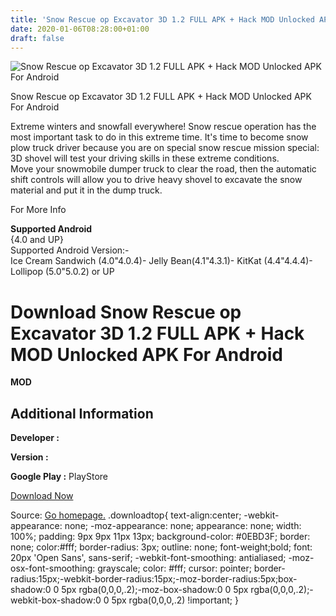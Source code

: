```yaml
---
title: 'Snow Rescue op Excavator 3D 1.2 FULL APK + Hack MOD Unlocked APK For Android'
date: 2020-01-06T08:28:00+01:00
draft: false
---
```


![Snow Rescue op Excavator 3D 1.2 FULL APK + Hack MOD Unlocked APK For Android](https://i1.wp.com/apkhome.net/wp-content/uploads/2016/12/Snow-Rescue-op-Excavator-3D-1.2.png "Snow Rescue op Excavator 3D 1.2 FULL APK + Hack MOD Unlocked APK For Android")

  

Snow Rescue op Excavator 3D 1.2 FULL APK + Hack MOD Unlocked APK For Android

Extreme winters and snowfall everywhere! Snow rescue operation has the most important task to do in this extreme time. It's time to become snow plow truck driver because you are on special snow rescue mission special: 3D shovel will test your driving skills in these extreme conditions.  
Move your snowmobile dumper truck to clear the road, then the automatic shift controls will allow you to drive heavy shovel to excavate the snow material and put it in the dump truck.

For More Info

**Supported Android**  
{4.0 and UP}  
Supported Android Version:-  
Ice Cream Sandwich (4.0"4.0.4)- Jelly Bean(4.1"4.3.1)- KitKat (4.4"4.4.4)- Lollipop (5.0"5.0.2) or UP

Download Snow Rescue op Excavator 3D 1.2 FULL APK + Hack MOD Unlocked APK For Android
=====================================================================================

**MOD**

Additional Information
----------------------

**Developer :**

**Version :**

**Google Play :** PlayStore

  

[Download Now](https://store4app.co/post/snow-rescue-op-excavator-3d-1-2-full-apk-hack-mod-unlocked-apk-for-android_1573672148)

  
Source: [Go homepage.](https://store4app.co/post/snow-rescue-op-excavator-3d-1-2-full-apk-hack-mod-unlocked-apk-for-android_1573672148) .downloadtop{ text-align:center; -webkit-appearance: none; -moz-appearance: none; appearance: none; width: 100%; padding: 9px 9px 11px 13px; background-color: #0EBD3F; border: none; color:#fff; border-radius: 3px; outline: none; font-weight;bold; font: 20px 'Open Sans', sans-serif; -webkit-font-smoothing: antialiased; -moz-osx-font-smoothing: grayscale; color: #fff; cursor: pointer; border-radius:15px;-webkit-border-radius:15px;-moz-border-radius:5px;box-shadow:0 0 5px rgba(0,0,0,.2);-moz-box-shadow:0 0 5px rgba(0,0,0,.2);-webkit-box-shadow:0 0 5px rgba(0,0,0,.2) !important; }